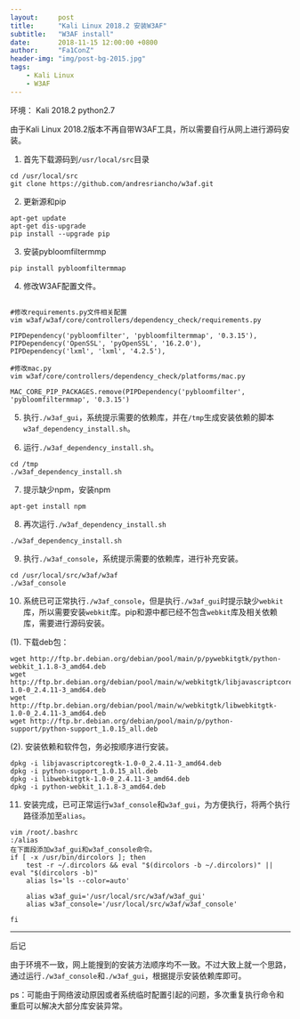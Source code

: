 ```yaml
---
layout:     post
title:      "Kali Linux 2018.2 安装W3AF"
subtitle:   "W3AF install"
date:       2018-11-15 12:00:00 +0800
author:     "Fa1ConZ"
header-img: "img/post-bg-2015.jpg"
tags:
    - Kali Linux
    - W3AF
---
```


环境：
Kali 2018.2
python2.7

由于Kali Linux 2018.2版本不再自带W3AF工具，所以需要自行从网上进行源码安装。

1. 首先下载源码到`/usr/local/src`目录
```
cd /usr/local/src
git clone https://github.com/andresriancho/w3af.git
```

2. 更新源和pip
```
apt-get update
apt-get dis-upgrade
pip install --upgrade pip
```

3. 安装pybloomfiltermmp
```
pip install pybloomfiltermmap
```

4. 修改W3AF配置文件。

```

#修改requirements.py文件相关配置
vim w3af/w3af/core/controllers/dependency_check/requirements.py

PIPDependency('pybloomfilter', 'pybloomfiltermmap', '0.3.15'),
PIPDependency('OpenSSL', 'pyOpenSSL', '16.2.0'),
PIPDependency('lxml', 'lxml', '4.2.5'),
```

```
#修改mac.py
vim w3af/core/controllers/dependency_check/platforms/mac.py

MAC_CORE_PIP_PACKAGES.remove(PIPDependency('pybloomfilter', 'pybloomfiltermmap', '0.3.15')

```


5. 执行`./w3af_gui`，系统提示需要的依赖库，并在`/tmp`生成安装依赖的脚本`w3af_dependency_install.sh`。

6. 运行`./w3af_dependency_install.sh`。
```
cd /tmp
./w3af_dependency_install.sh
```

7. 提示缺少npm，安装npm
```
apt-get install npm
```

8. 再次运行`./w3af_dependency_install.sh`
```
./w3af_dependency_install.sh
```

9. 执行`./w3af_console`，系统提示需要的依赖库，进行补充安装。
```
cd /usr/local/src/w3af/w3af
./w3af_console
```

10. 系统已可正常执行`./w3af_console`，但是执行`./w3af_gui`时提示缺少`webkit`库，所以需要安装`webkit`库。pip和源中都已经不包含`webkit`库及相关依赖库，需要进行源码安装。

(1). 下载deb包：
```
wget http://ftp.br.debian.org/debian/pool/main/p/pywebkitgtk/python-webkit_1.1.8-3_amd64.deb
wget http://ftp.br.debian.org/debian/pool/main/w/webkitgtk/libjavascriptcoregtk-1.0-0_2.4.11-3_amd64.deb
wget http://ftp.br.debian.org/debian/pool/main/w/webkitgtk/libwebkitgtk-1.0-0_2.4.11-3_amd64.deb
wget http://ftp.br.debian.org/debian/pool/main/p/python-support/python-support_1.0.15_all.deb
```

(2). 安装依赖和软件包，务必按顺序进行安装。
```
dpkg -i libjavascriptcoregtk-1.0-0_2.4.11-3_amd64.deb
dpkg -i python-support_1.0.15_all.deb
dpkg -i libwebkitgtk-1.0-0_2.4.11-3_amd64.deb
dpkg -i python-webkit_1.1.8-3_amd64.deb
```

11. 安装完成，已可正常运行`w3af_console`和`w3af_gui`，为方便执行，将两个执行路径添加至`alias`。
```
vim /root/.bashrc
:/alias
在下面段添加w3af_gui和w3af_console命令。
if [ -x /usr/bin/dircolors ]; then
    test -r ~/.dircolors && eval "$(dircolors -b ~/.dircolors)" || eval "$(dircolors -b)"
    alias ls='ls --color=auto'

    alias w3af_gui='/usr/local/src/w3af/w3af_gui'
    alias w3af_console='/usr/local/src/w3af/w3af_console'

fi
```

---
后记

由于环境不一致，网上能搜到的安装方法顺序均不一致。不过大致上就一个思路，通过运行`./w3af_console`和`./w3af_gui`，根据提示安装依赖库即可。

ps：可能由于网络波动原因或者系统临时配置引起的问题，多次重复执行命令和重启可以解决大部分库安装异常。